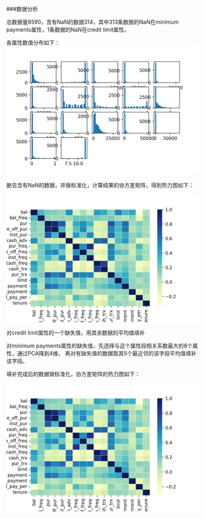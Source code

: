 ###数据分析

总数据量8590，含有NaN的数据314，其中313条数据的NaN在minimum payments属性，1条数据的NaN在credit limit属性。

各属性数值分布如下：
![avatar](./attr.png)

删去含有NaN的数据，并做标准化，计算结果的协方差矩阵，得到热力图如下：

![avatar](./heatmap.png)

对credit limit属性的一个缺失值，用其余数据的平均值填补

对minimum payments属性的缺失值，先选择与这个属性段相关系数最大的8个属性，通过PCA降到4维，
再对有缺失值的数据取其5个最近邻的该字段平均值填补该字段。

填补完成后的数据做标准化，协方差矩阵的热力图如下：

![avatar](./heatmap2.png)